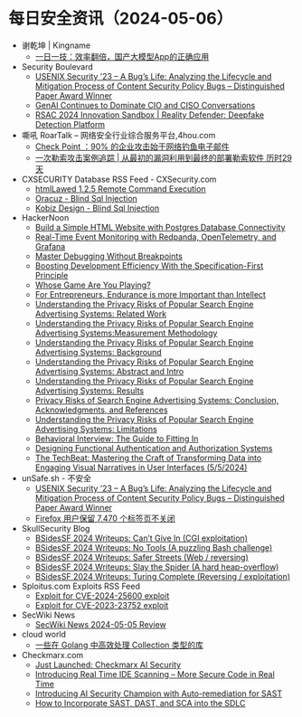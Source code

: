 # 每日安全资讯（2024-05-06）

- 谢乾坤 | Kingname
  - [一日一技：效率翻倍，国产大模型App的正确应用](https://www.kingname.info/2024/05/05/tongyi/)
- Security Boulevard
  - [USENIX Security ’23 – A Bug’s Life: Analyzing the Lifecycle and Mitigation Process of Content Security Policy Bugs – Distinguished Paper Award Winner](https://securityboulevard.com/2024/05/usenix-security-23-a-bugs-life-analyzing-the-lifecycle-and-mitigation-process-of-content-security-policy-bugs-distinguished-paper-award-winner/)
  - [GenAI Continues to Dominate CIO and CISO Conversations](https://securityboulevard.com/2024/05/genai-continues-to-dominate-cio-and-ciso-conversations/)
  - [RSAC 2024 Innovation Sandbox | Reality Defender: Deepfake Detection Platform](https://securityboulevard.com/2024/05/rsac-2024-innovation-sandbox-reality-defender-deepfake-detection-platform/)
- 嘶吼 RoarTalk – 网络安全行业综合服务平台,4hou.com
  - [Check Point ：90% 的企业攻击始于网络钓鱼电子邮件](https://www.4hou.com/posts/poEV)
  - [一次勒索攻击案例追踪 | 从最初的漏洞利用到最终的部署勒索软件 历时29天](https://www.4hou.com/posts/lkzM)
- CXSECURITY Database RSS Feed - CXSecurity.com
  - [htmlLawed 1.2.5 Remote Command Execution](https://cxsecurity.com/issue/WLB-2024050016)
  - [Oracuz - Blind Sql Injection](https://cxsecurity.com/issue/WLB-2024050015)
  - [Kobiz Design - Blind Sql Injection](https://cxsecurity.com/issue/WLB-2024050014)
- HackerNoon
  - [Build a Simple HTML Website with Postgres Database Connectivity](https://hackernoon.com/build-a-simple-html-website-with-postgres-database-connectivity?source=rss)
  - [Real-Time Event Monitoring with Redpanda, OpenTelemetry, and Grafana](https://hackernoon.com/real-time-event-monitoring-with-redpanda-opentelemetry-and-grafana?source=rss)
  - [Master Debugging Without Breakpoints](https://hackernoon.com/master-debugging-without-breakpoints?source=rss)
  - [Boosting Development Efficiency With the Specification-First Principle](https://hackernoon.com/boosting-development-efficiency-with-the-specification-first-principle?source=rss)
  - [Whose Game Are You Playing?](https://hackernoon.com/whose-game-are-you-playing?source=rss)
  - [For Entrepreneurs, Endurance is more Important than Intellect](https://hackernoon.com/for-entrepreneurs-endurance-is-more-important-than-intellect?source=rss)
  - [Understanding the Privacy Risks of Popular Search Engine Advertising Systems: Related Work](https://hackernoon.com/understanding-the-privacy-risks-of-popular-search-engine-advertising-systems-related-work?source=rss)
  - [Understanding the Privacy Risks of Popular Search Engine Advertising Systems:Measurement Methodology](https://hackernoon.com/understanding-the-privacy-risks-of-popular-search-engine-advertising-systemsmeasurement-methodology?source=rss)
  - [Understanding the Privacy Risks of Popular Search Engine Advertising Systems: Background](https://hackernoon.com/understanding-the-privacy-risks-of-popular-search-engine-advertising-systems-background?source=rss)
  - [Understanding the Privacy Risks of Popular Search Engine Advertising Systems: Abstract and Intro](https://hackernoon.com/understanding-the-privacy-risks-of-popular-search-engine-advertising-systems-abstract-and-intro?source=rss)
  - [Understanding the Privacy Risks of Popular Search Engine Advertising Systems: Results](https://hackernoon.com/understanding-the-privacy-risks-of-popular-search-engine-advertising-systems-results?source=rss)
  - [Privacy Risks of Search Engine Advertising Systems: Conclusion, Acknowledgments, and References](https://hackernoon.com/privacy-risks-of-search-engine-advertising-systems-conclusion-acknowledgments-and-references?source=rss)
  - [Understanding the Privacy Risks of Popular Search Engine Advertising Systems: Limitations](https://hackernoon.com/understanding-the-privacy-risks-of-popular-search-engine-advertising-systems-limitations?source=rss)
  - [Behavioral Interview: The Guide to Fitting In](https://hackernoon.com/behavioral-interview-the-guide-to-fitting-in?source=rss)
  - [Designing Functional Authentication and Authorization Systems](https://hackernoon.com/designing-functional-authentication-and-authorization-systems?source=rss)
  - [The TechBeat: Mastering the Craft of Transforming Data into Engaging Visual Narratives in User Interfaces (5/5/2024)](https://hackernoon.com/5-5-2024-techbeat?source=rss)
- unSafe.sh - 不安全
  - [USENIX Security ’23 – A Bug’s Life: Analyzing the Lifecycle and Mitigation Process of Content Security Policy Bugs – Distinguished Paper Award Winner](https://buaq.net/go-238053.html)
  - [Firefox 用户保留 7,470 个标签页不关闭](https://buaq.net/go-238043.html)
- SkullSecurity Blog
  - [BSidesSF 2024 Writeups: Can’t Give In (CGI exploitation)](https://www.skullsecurity.org/bsidessf-2024/ctfs/2024/05/05/cant-give-in.html)
  - [BSidesSF 2024 Writeups: No Tools (A puzzling Bash challenge)](https://www.skullsecurity.org/bsidessf-2024/ctfs/2024/05/05/no-tools.html)
  - [BSidesSF 2024 Writeups: Safer Streets (Web / reversing)](https://www.skullsecurity.org/bsidessf-2024/ctfs/2024/05/05/safer-streets.html)
  - [BSidesSF 2024 Writeups: Slay the Spider (A hard heap-overflow)](https://www.skullsecurity.org/bsidessf-2024/ctfs/2024/05/05/slay-the-spider.html)
  - [BSidesSF 2024 Writeups: Turing Complete (Reversing / exploitation)](https://www.skullsecurity.org/bsidessf-2024/ctfs/2024/05/05/turing-complete.html)
- Sploitus.com Exploits RSS Feed
  - [Exploit for CVE-2024-25600 exploit](https://sploitus.com/exploit?id=6CF6176C-5E42-5803-AEAC-6096FF5F7E44&utm_source=rss&utm_medium=rss)
  - [Exploit for CVE-2023-23752 exploit](https://sploitus.com/exploit?id=A4245B5E-6BE7-5FA4-8E17-F442A6493A36&utm_source=rss&utm_medium=rss)
- SecWiki News
  - [SecWiki News 2024-05-05 Review](http://www.sec-wiki.com/?2024-05-05)
- cloud world
  - [一些在 Golang 中高效处理 Collection 类型的库](https://cloudsjhan.github.io/2024/05/05/%E4%B8%80%E4%BA%9B%E5%9C%A8-Golang-%E4%B8%AD%E9%AB%98%E6%95%88%E5%A4%84%E7%90%86-Collection-%E7%B1%BB%E5%9E%8B%E7%9A%84%E5%BA%93/)
- Checkmarx.com
  - [Just Launched: Checkmarx AI Security](https://checkmarx.com/blog/just-launched-checkmarx-ai-security/)
  - [Introducing Real Time IDE Scanning – More Secure Code in Real Time](https://checkmarx.com/blog/introducing-real-time-ide-scanning-more-secure-code-in-real-time/)
  - [Introducing AI Security Champion with Auto-remediation for SAST](https://checkmarx.com/blog/introducing-ai-security-champion-with-auto-remediation-for-sast/)
  - [How to Incorporate SAST, DAST, and SCA into the SDLC](https://checkmarx.com/appsec-knowledge-hub/appsec/incorporate-sast-sca-dast-in-sdlc/)
